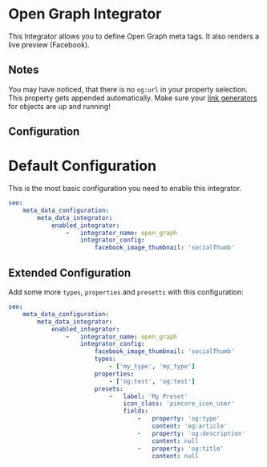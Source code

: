 # Open Graph Integrator
This Integrator allows you to define Open Graph meta tags.
It also renders a live preview (Facebook).

## Notes
You may have noticed, that there is no `og:url` in your property selection.
This property gets appended automatically. Make sure your [link generators](https://pimcore.com/docs/5.x/Development_Documentation/Objects/Object_Classes/Class_Settings/Link_Generator.html) for objects are up and running! 

## Configuration

# Default Configuration
This is the most basic configuration you need to enable this integrator.

```yaml
seo:
    meta_data_configuration:
        meta_data_integrator:
            enabled_integrator:
                -   integrator_name: open_graph
                    integrator_config:
                        facebook_image_thumbnail: 'socialThumb'
```

## Extended Configuration
Add some more `types`, `properties` and `presetts` with this configuration:

```yaml
seo:
    meta_data_configuration:
        meta_data_integrator:
            enabled_integrator:
                -   integrator_name: open_graph
                    integrator_config:
                        facebook_image_thumbnail: 'socialThumb'
                        types:
                            - ['my_type', 'my_type']
                        properties:
                            - ['og:test', 'og:test']
                        presets:
                            -   label: 'My Preset'
                                icon_class: 'pimcore_icon_user'
                                fields:
                                    -   property: 'og:type'
                                        content: 'og:article'
                                    -   property: 'og:description'
                                        content: null
                                    -   property: 'og:title'
                                        content: null
```

